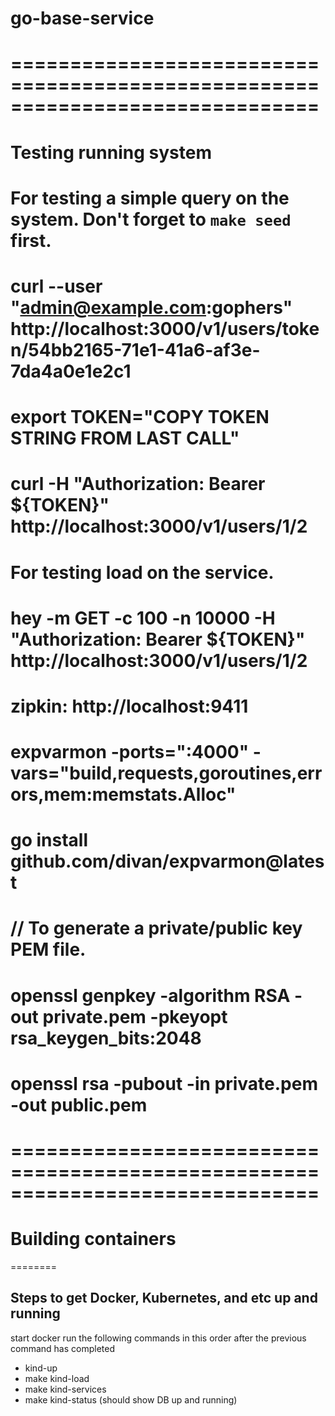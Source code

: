 # go-base-service

# ==============================================================================
# Testing running system

# For testing a simple query on the system. Don't forget to `make seed` first.
# curl --user "admin@example.com:gophers" http://localhost:3000/v1/users/token/54bb2165-71e1-41a6-af3e-7da4a0e1e2c1
# export TOKEN="COPY TOKEN STRING FROM LAST CALL"
# curl -H "Authorization: Bearer ${TOKEN}" http://localhost:3000/v1/users/1/2

# For testing load on the service.
# hey -m GET -c 100 -n 10000 -H "Authorization: Bearer ${TOKEN}" http://localhost:3000/v1/users/1/2
# zipkin: http://localhost:9411
# expvarmon -ports=":4000" -vars="build,requests,goroutines,errors,mem:memstats.Alloc"

# go install github.com/divan/expvarmon@latest

# // To generate a private/public key PEM file.
# openssl genpkey -algorithm RSA -out private.pem -pkeyopt rsa_keygen_bits:2048
# openssl rsa -pubout -in private.pem -out public.pem

# ==============================================================================
# Building containers



========
## Steps to get Docker, Kubernetes, and etc up and running
start docker
run the following commands in this order after the previous command has completed

* kind-up
* make kind-load
* make kind-services
* make kind-status (should show DB up and running)